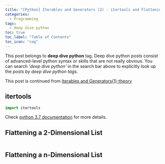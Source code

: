 ```yaml
---
title: "[Python] Iterables and Generators (2) - itertools and Flattening a multi-dimensional list"
categories:
  - Programming
tags:
  - deep dive python
toc: true
toc_label: "Table of Contents"
toc_icon: "cog"
---
```

This post belongs to **deep dive python** tag. Deep dive python posts consist of 
advanced-level python syntax or skills that are not really obvious.
You can search *'deep dive python'* in the search bar above to explicitly look up the *posts by deep dive python tags*.  

This post is continued from [Iterables and Generators(1)-theory](https://kimdanny.github.io/programming/iterables-generator/)

## itertools
```python
import itertools
```

Check [python 3.7 documentation](https://docs.python.org/3.7/library/itertools.html#) for more details.


## Flattening a 2-Dimensional List


```python

```


## Flattening a n-Dimensional List


```python

```